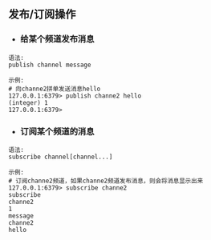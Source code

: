 ## 发布/订阅操作

* ### 给某个频道发布消息

```
语法:
publish channel message

示例:
# 向channe2拼单发送消息hello
127.0.0.1:6379> publish channe2 hello
(integer) 1
127.0.0.1:6379>
```

* ### 订阅某个频道的消息

```
语法:
subscribe channel[channel...]

示例:
# 订阅channe2频道，如果channe2频道发布消息，则会将消息显示出来
127.0.0.1:6379> subscribe channe2
subscribe
channe2
1
message
channe2
hello
```



